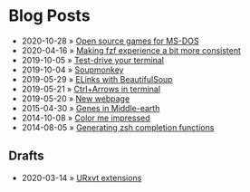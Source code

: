 # Blog Posts
 * 2020-10-28 » [Open source games for MS-DOS](_posts/2020-10-28-opensource-msdos-games.md)
 * 2020-04-16 » [Making fzf experience a bit more consistent](_posts/2020-04-16-a-bit-more-consistent-fzf.md)
 * 2019-10-05 » [Test-drive your terminal](_posts/2019-10-05-test-drive-your-terminal.md)
 * 2019-10-04 » [Soupmonkey](_posts/2019-10-04-modify-dom-in-elinks-with-soupmonkey.md)
 * 2019-05-29 » [ELinks with BeautifulSoup](_posts/2019-05-29-elinks-with-beautifulsoup.md)
 * 2019-05-21 » [Ctrl+Arrows in terminal](_posts/2019-05-21-ctrl-arrows-in-terminal.md)
 * 2019-05-20 » [New webpage](_posts/2019-05-20-new-webpage.md)
 * 2015-04-30 » [Genes in Middle-earth](_posts/2015-04-30-genes-in-middle-earth.md)
 * 2014-10-08 » [Color me impressed](_posts/2014-10-08-color-me-impressed.md)
 * 2014-08-05 » [Generating zsh completion functions](_posts/2014-08-05-generating-completing-functions.md)

## Drafts
 * 2020-03-14 » [URxvt extensions](_drafts/2020-03-14-urxvt-extensions.md)
